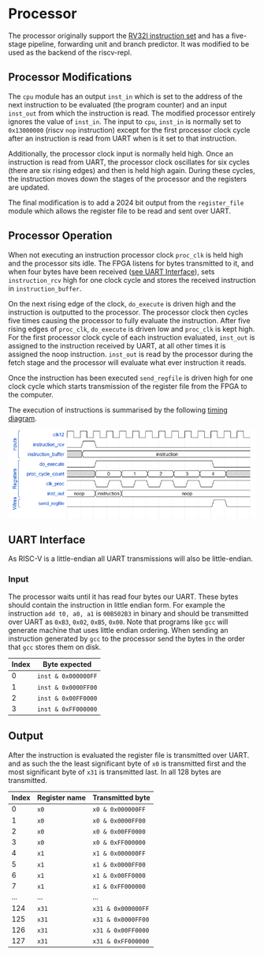 # Processor

The processor originally support the [RV32I instruction set](https://riscv.org/specifications) and has a five-stage pipeline, forwarding unit and branch predictor.
It was modified to be used as the backend of the riscv-repl.

## Processor Modifications

The `cpu` module has an output `inst_in` which is set to the address of the next instruction to be evaluated (the program counter) and an input `inst_out` from which the instruction is read.
The modified processor entirely ignores the value of `inst_in`.
The input to `cpu`, `inst_in` is normally set to `0x13000000` (riscv `nop` instruction) except for the first processor clock cycle after an instruction is read from UART when is it set to that instruction.

Additionally, the processor clock input is normally held high.
Once an instruction is read from UART, the processor clock oscillates for six cycles (there are six rising edges) and then is held high again.
During these cycles, the instruction moves down the stages of the processor and the registers are updated.

The final modification is to add a 2024 bit output from the `register_file` module which allows the register file to be read and sent over UART.

## Processor Operation

When not executing an instruction processor clock `proc_clk` is held high and the processor sits idle.
The FPGA listens for bytes transmitted to it, and when four bytes have been received ([see UART Interface](#uart-interface)), sets `instruction_rcv` high for one clock cycle and stores the received instruction in `instruction_buffer`.

On the next rising edge of the clock, `do_execute` is driven high and the instruction is outputted to the processor.
The processor clock then cycles five times causing the processor to fully evaluate the instruction.
After five rising edges of `proc_clk`, `do_execute` is driven low and `proc_clk` is kept high.
For the first processor clock cycle of each instruction evaluated, `inst_out` is assigned to the instruction received by UART, at all other times it is assigned the noop instruction.
`inst_out` is read by the processor during the fetch stage and the processor will evaluate what ever instruction it reads.

Once the instruction has been executed `send_regfile` is driven high for one clock cycle which starts transmission of the register file from the FPGA to the computer.

The execution of instructions is summarised by the following [timing diagram](https://wavedrom.com/editor.html?{signal%3A%20[%20[%20%27Inputs%27%2C%0A%20%20{name%3A%20%27clk12%27%2C%20wave%3A%20%27p.............%27}%2C%0A%20%20{name%3A%20%27instruction_rcv%27%2C%20wave%3A%20%270.10..........%27}%2C%0A%20%20]%2C%20[%20%27Registers%27%2C%0A%20%20{name%3A%20%27do_execute%27%2C%20wave%3A%20%270.1........0..%27}%2C%0A%20%20{name%3A%20%27clocks_counter%27%2C%20wave%3A%20%27xx%3D%3D%3D%3D%3D%3D%3D%3D%3Dxxx%27%2C%20data%3A%20[0%2C%201%2C%202%2C%203%2C%204%2C%205%2C%206%2C%207%2C%208]}%2C%0A%20%20]%2C%20[%20%27Outputs%27%2C%0A%20%20{name%3A%20%27clk_proc%27%2C%20wave%3A%20%271.0101010101..%27}%2C%0A%20%20{name%3A%20%27inst_out%27%2C%20wave%3A%20%27%3D.%3D.%3D.........%27%2C%20data%3A%20[%20%27noop%27%2C%20%27instruction%27%2C%20%27noop%27%20]}%2C%0A%20%20{name%3A%20%27send_regfile%27%2C%20wave%3A%20%270..........10.%27%2C%20data%3A%20[%20%27noop%27%2C%20%27instruction%27%2C%20%27noop%27%20]}%2C%0A]%20]}%0A).

![RISCV REPL demo](/images/timing-diagram.png)

## UART Interface

As RISC-V is a little-endian all UART transmissions will also be little-endian.

### Input

The processor waits until it has read four bytes our UART.
These bytes should contain the instruction in little endian form.
For example the instruction `add t0, a0, a1` is `00B502B3` in binary and should be transmitted over UART as `0xB3`, `0x02`, `0xB5`, `0x00`.
Note that programs like `gcc` will generate machine that uses little endian ordering.
When sending an instruction generated by `gcc` to the processor send the bytes in the order that `gcc` stores them on disk.

| Index | Byte expected        |
|-------|----------------------|
| 0     | `inst & 0x000000FF`  |
| 1     | `inst & 0x0000FF00`  |
| 2     | `inst & 0x00FF0000`  |
| 3     | `inst & 0xFF000000`  |

## Output

After the instruction is evaluated the register file is transmitted over UART.
 and as such the the least significant byte of `x0` is transmitted first and the most significant byte of `x31` is transmitted last.
In all 128 bytes are transmitted.

| Index | Register name | Transmitted byte   |
|-------|---------------|--------------------|
| 0     | `x0`          | `x0 & 0x000000FF`  |
| 1     | `x0`          | `x0 & 0x0000FF00`  |
| 2     | `x0`          | `x0 & 0x00FF0000`  |
| 3     | `x0`          | `x0 & 0xFF000000`  |
| 4     | `x1`          | `x1 & 0x000000FF`  |
| 5     | `x1`          | `x1 & 0x0000FF00`  |
| 6     | `x1`          | `x1 & 0x00FF0000`  |
| 7     | `x1`          | `x1 & 0xFF000000`  |
| ...   | ...           | ...                |
| 124   | `x31`         | `x31 & 0x000000FF` |
| 125   | `x31`         | `x31 & 0x0000FF00` |
| 126   | `x31`         | `x31 & 0x00FF0000` |
| 127   | `x31`         | `x31 & 0xFF000000` |
